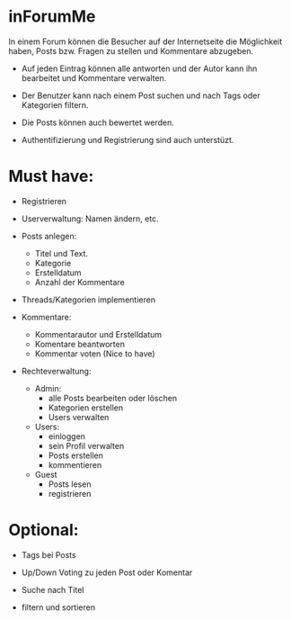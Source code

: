 # inForumMe


In einem Forum können die Besucher auf der Internetseite die Möglichkeit haben, Posts bzw. Fragen zu stellen und Kommentare abzugeben. 

- Auf jeden Eintrag können alle antworten und der Autor kann ihn bearbeitet und Kommentare verwalten.

- Der Benutzer kann nach einem Post suchen und nach Tags oder Kategorien filtern.

- Die Posts können auch bewertet werden.

- Authentifizierung und Registrierung sind auch unterstüzt.


# Must have:

- Registrieren 

- Userverwaltung: Namen ändern, etc.

- Posts anlegen: 
    - Titel und Text.
    - Kategorie
    - Erstelldatum
    - Anzahl der Kommentare

- Threads/Kategorien implementieren

- Kommentare:
    - Kommentarautor und Erstelldatum
    - Komentare beantworten
    - Kommentar voten (Nice to have)

- Rechteverwaltung: 
    - Admin:
        - alle Posts bearbeiten oder löschen
        - Kategorien erstellen
        - Users verwalten
    - Users:
        - einloggen
        - sein Profil verwalten
        - Posts erstellen
        - kommentieren
    - Guest
        - Posts lesen
        - registrieren

# Optional:

- Tags bei Posts

- Up/Down Voting zu jeden Post oder Komentar

- Suche nach Titel

- filtern und sortieren